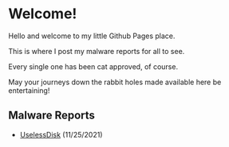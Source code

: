 # Welcome!

Hello and welcome to my little Github Pages place.

This is where I post my malware reports for all to see.

Every single one has been cat approved, of course.

May your journeys down the rabbit holes made available here be entertaining!

## Malware Reports

* [UselessDisk](./reports/uselessdisk/uselessdisk.html) (11/25/2021)
